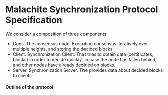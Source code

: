 # Malachite Synchronization Protocol Specification

We consider a composition of three components
- Cons. The consensus node: Executing consensus iteratively over multiple heights, and storing the decided blocks
- Client. Synchronization Client: That tries to obtain data (certificates, blocks) in order to decide quickly, in case the node has fallen behind, and other nodes have already decided on blocks.
- Server. Synchronization Server. The provides data about decided blocks to clients

#### Outline of the protocol